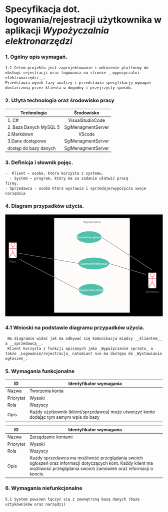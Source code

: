 # Specyfikacja dot. logowania/rejestracji użytkownika w aplikacji _Wypożyczalnia elektronarzędzi_


### 1. Ogólny opis wymagań.  
    1.1 Celem projektu jest zaprojektowanie i wdrożenie platformy do obsługi rejestracji oraz logowania na stronie __wypożyczalni elektronarzędzi__.
    Przedstawia wynik fazy analizy i przedstawia specyfikację wymagań dostarczoną przez klienta w dogodny i przejrzysty sposób. 




### 2.  Użyta technologia oraz środowisko pracy  
    
  
  | Technologia        | Środowisko   |
| ------------- |:-------------------:|
| 1. C#   |VisualStudioCode |
| 2.  Baza Danych MySQL 5  | SglMenagmentServer        |
| 2.Markdown|VScode        |
| 3.Dane dostępowe|     SglMenagmentServer   |
|   dostęp do bazy danych|     SglMenagmentServer   |


### 3.  Definicja i słownik pojęc.  
    -  Klient – osoba, która korzysta z systemu.
	  - System – program, który ma za zadanie ułatwić pracę
    firmy.
    - Sprzedawca - osoba która wystawia i sprzedaje/wypożycza swoje narzędzia
    




  

### 4.  Diagram przypadków użycia. 
![](2021-10-13-20-46-28.png)  

   ### 4.1 Wnioski na podstawie diagramu przypadków użycia.  
     Na diagramie widać jak ma odbywać się komunikacja między __klientem__ a __sprzedawcą__.
     Klient korzysta z funkcji opisanych jako _Wypożyczanie sprzętu_ a także _Logowanie/rejestracja_ natomiast nie ma dostępu do _Wystawiania ogłoszeń_.

### 5. Wymagania funkcjonalne 

| ID        | Identyfikator wymagania                                                                   |
|-----------|-------------------------------------------------------------------------------------------|
| Nazwa     | Tworzenia konta                                                                           |
| Priorytet | Wysoki                                                                                    |
| Rola      | Wszyscy                                                                                   |
| Opis      | Każdy użytkownik (klient/sprzedawca) może utworzyć  konto dodając tym samym wpis do bazy  |   

  
  | ID        | Identyfikator wymagania                                                                                                                                                        |
|-----------|--------------------------------------------------------------------------------------------------------------------------------------------------------------------------------|
| Nazwa     | Zarządzanie kontami                                                                                                                                                            |
| Priorytet | Wysoki                                                                                                                                                                         |
| Rola      | Wszyscy                                                                                                                                                                        |
| Opis      | Każdy sprzedawca ma możliwość przeglądania swoich ogłoszeń oraz informacji dotyczących kont.  Każdy klient ma możliwość przeglądania swoich zamówień oraz informacji o koncie. |  
  
    
    




### 6.  Wymagania niefunkcjonalne 
    5.1 System powinen łączyć się z zewnętrzną bazą danych (baza użtykowników oraz narzędzi)